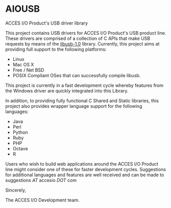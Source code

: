 AIOUSB
======

ACCES I/O Product's USB driver library 


This project contains USB drivers for ACCES I/O Product's USB product line. These drivers
are comprised of a collection of C APIs that make USB requests by means of the 
[libusb-1.0](http://www.libusb.org/) library. Currently, this project aims at providing 
full support to the following platforms:
* Linux
* Mac OS X 
* Free / Net BSD
* POSIX Compliant OSes that can successfully compile libusb.


This project is currently in a fast development cycle whereby features from the Windows
driver are quickly integrated into this Library.

In addition, to providing fully functional C Shared and Static libraries, this project also provides
wrapper language support for the following languages:

* Java
* Perl
* Python
* Ruby
* PHP
* Octave
* R

Users who wish to build web applications around the ACCES I/O Product line might consider one of these
for faster development cycles. Suggestions for additional languages and features are well received and can 
be made to suggestions _AT_  accesio _DOT_ com


Sincerely,

The ACCES I/O Development team.

